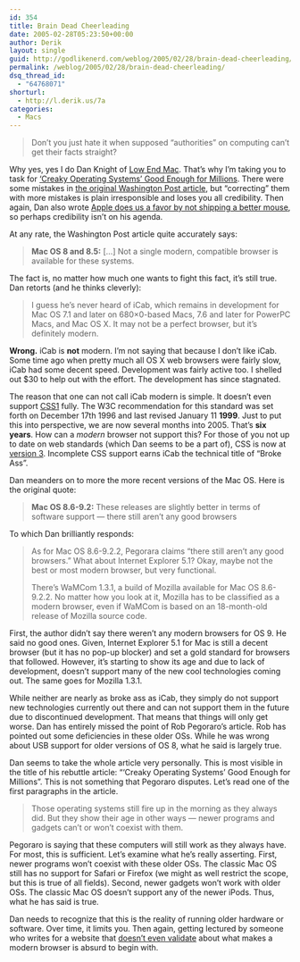 ```yaml
---
id: 354
title: Brain Dead Cheerleading
date: 2005-02-28T05:23:50+00:00
author: Derik
layout: single
guid: http://godlikenerd.com/weblog/2005/02/28/brain-dead-cheerleading/
permalink: /weblog/2005/02/28/brain-dead-cheerleading/
dsq_thread_id:
  - "64768071"
shorturl:
  - http://l.derik.us/7a
categories:
  - Macs
---
```

> Don&#8217;t you just hate it when supposed &#8220;authorities&#8221; on computing can&#8217;t get their facts straight?

Why yes, yes I do Dan Knight of [Low End Mac](http://lowendmac.com). That&#8217;s why I&#8217;m taking you to task for [&#8216;Creaky Operating Systems&#8217; Good Enough for Millions](http://lowendmac.com/musings/05/0228.html). There were some mistakes in [the original Washington Post article](http://www.washingtonpost.com/wp-dyn/articles/A55207-2005Feb26.html?nav%3Drss_technology&sub=new), but &#8220;correcting&#8221; them with more mistakes is plain irresponsible and loses you all credibility. Then again, Dan also wrote [Apple does us a favor by not shipping a better mouse](http://lowendmac.com/musings/05/0223.html), so perhaps credibility isn&#8217;t on his agenda.

At any rate, the Washington Post article quite accurately says:

> **Mac OS 8 and 8.5:** [&#8230;] Not a single modern, compatible browser is available for these systems.

The fact is, no matter how much one wants to fight this fact, it&#8217;s still true. Dan retorts (and he thinks cleverly):

> I guess he&#8217;s never heard of iCab, which remains in development for Mac OS 7.1 and later on 680&#215;0-based Macs, 7.6 and later for PowerPC Macs, and Mac OS X. It may not be a perfect browser, but it&#8217;s definitely modern.

**Wrong.** iCab is **not** modern. I&#8217;m not saying that because I don&#8217;t like iCab. Some time ago when pretty much all OS X web browsers were fairly slow, iCab had some decent speed. Development was fairly active too. I shelled out $30 to help out with the effort. The development has since stagnated.

The reason that one can not call iCab modern is simple. It doesn&#8217;t even support [CSS1](http://www.w3.org/TR/REC-CSS1) fully. The W3C recommendation for this standard was set forth on December 17th 1996 and last revised January 11 **1999**. Just to put this into perspective, we are now several months into 2005. That&#8217;s **six years**. How can a _modern_ browser not support this? For those of you not up to date on web standards (which Dan seems to be a part of), CSS is now at [version 3](http://www.w3.org/TR/2001/WD-css3-roadmap-20010523/). Incomplete CSS support earns iCab the technical title of &#8220;Broke Ass&#8221;.

Dan meanders on to more the more recent versions of the Mac OS. Here is the original quote:

> **Mac OS 8.6-9.2:** These releases are slightly better in terms of software support &#8212; there still aren&#8217;t any good browsers

To which Dan brilliantly responds:

> As for Mac OS 8.6-9.2.2, Pegorara claims &#8220;there still aren&#8217;t any good browsers.&#8221; What about Internet Explorer 5.1? Okay, maybe not the best or most modern browser, but very functional.
> 
> There&#8217;s WaMCom 1.3.1, a build of Mozilla available for Mac OS 8.6-9.2.2. No matter how you look at it, Mozilla has to be classified as a modern browser, even if WaMCom is based on an 18-month-old release of Mozilla source code.

First, the author didn&#8217;t say there weren&#8217;t any modern browsers for OS 9. He said no good ones. Given, Internet Explorer 5.1 for Mac is still a decent browser (but it has no pop-up blocker) and set a gold standard for browsers that followed. However, it&#8217;s starting to show its age and due to lack of development, doesn&#8217;t support many of the new cool technologies coming out. The same goes for Mozilla 1.3.1.

While neither are nearly as broke ass as iCab, they simply do not support new technologies currently out there and can not support them in the future due to discontinued development. That means that things will only get worse. Dan has entirely missed the point of Rob Pegoraro&#8217;s article. Rob has pointed out some deficiencies in these older OSs. While he was wrong about USB support for older versions of OS 8, what he said is largely true.

Dan seems to take the whole article very personally. This is most visible in the title of his rebuttle article: &#8220;&#8216;Creaky Operating Systems&#8217; Good Enough for Millions&#8221;. This is not something that Pegoraro disputes. Let&#8217;s read one of the first paragraphs in the article.

> Those operating systems still fire up in the morning as they always did. But they show their age in other ways &#8212; newer programs and gadgets can&#8217;t or won&#8217;t coexist with them.

Pegoraro is saying that these computers will still work as they always have. For most, this is sufficient. Let&#8217;s examine what he&#8217;s really asserting. First, newer programs won&#8217;t coexist with these older OSs. The classic Mac OS still has no support for Safari or Firefox (we might as well restrict the scope, but this is true of all fields). Second, newer gadgets won&#8217;t work with older OSs. The classic Mac OS doesn&#8217;t support any of the newer iPods. Thus, what he has said is true.

Dan needs to recognize that this is the reality of running older hardware or software. Over time, it limits you. Then again, getting lectured by someone who writes for a website that [doesn&#8217;t even validate](http://validator.w3.org/check?uri=http%3A%2F%2Flowendmac.com%2Findex.shtml) about what makes a modern browser is absurd to begin with.